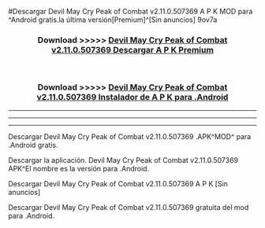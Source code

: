 #Descargar Devil May Cry Peak of Combat v2.11.0.507369  A P K MOD para ^Android gratis.la última versión[Premium]^[Sin anuncios] 9ov7a



<div align="center">
<h3>Download >>>>> <a href="https://es-web.web.app/?es= ${title}">Devil May Cry Peak of Combat v2.11.0.507369  Descargar A P K Premium</a></h3><br>

<h3>Download >>>>> <a href="https://es-web.web.app/?es= ${title}">Devil May Cry Peak of Combat v2.11.0.507369  Instalador de A P K para .Android</a></h3>
</div>


----------------------------------------------------------

----------------------------------------------------------

----------------------------------------------------------

Descargar Devil May Cry Peak of Combat v2.11.0.507369  .APK^MOD^ para .Android gratis.

Descargar la aplicación. Devil May Cry Peak of Combat v2.11.0.507369  APK^El nombre es la versión para .Android.

Descargar Devil May Cry Peak of Combat v2.11.0.507369  A P K [Sin anuncios]

Descargar Devil May Cry Peak of Combat v2.11.0.507369  gratuita del mod para .Android.